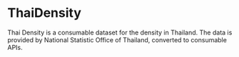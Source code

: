 # ThaiDensity
Thai Density is a consumable dataset for the density in Thailand. The data is provided by National Statistic Office of Thailand, converted to consumable APIs.
